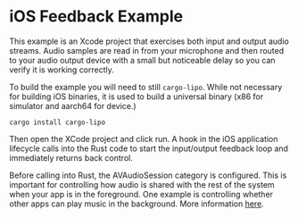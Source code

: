 # iOS Feedback Example

This example is an Xcode project that exercises both input and output
audio streams. Audio samples are read in from your microphone and then
routed to your audio output device with a small but noticeable delay
so you can verify it is working correctly.

To build the example you will need to still `cargo-lipo`. While not
necessary for building iOS binaries, it is used to build a universal
binary (x86 for simulator and aarch64 for device.)

```
cargo install cargo-lipo
```

Then open the XCode project and click run. A hook in the iOS application
lifecycle calls into the Rust code to start the input/output feedback
loop and immediately returns back control.

Before calling into Rust, the AVAudioSession category is configured.
This is important for controlling how audio is shared with the rest
of the system when your app is in the foreground. One example is
controlling whether other apps can play music in the background.
More information [here](https://developer.apple.com/library/archive/documentation/Audio/Conceptual/AudioSessionProgrammingGuide/AudioSessionCategoriesandModes/AudioSessionCategoriesandModes.html#//apple_ref/doc/uid/TP40007875-CH10).


